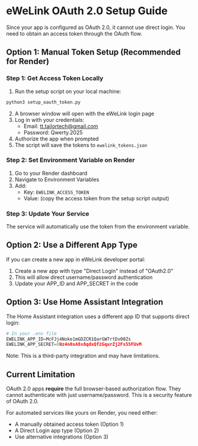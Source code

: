 # eWeLink OAuth 2.0 Setup Guide

Since your app is configured as OAuth 2.0, it cannot use direct login. You need to obtain an access token through the OAuth flow.

## Option 1: Manual Token Setup (Recommended for Render)

### Step 1: Get Access Token Locally

1. Run the setup script on your local machine:
```bash
python3 setup_oauth_token.py
```

2. A browser window will open with the eWeLink login page
3. Log in with your credentials:
   - Email: tt.tailortech@gmail.com
   - Password: Qwerty.2025
4. Authorize the app when prompted
5. The script will save the tokens to `ewelink_tokens.json`

### Step 2: Set Environment Variable on Render

1. Go to your Render dashboard
2. Navigate to Environment Variables
3. Add:
   - Key: `EWELINK_ACCESS_TOKEN`
   - Value: (copy the access token from the setup script output)

### Step 3: Update Your Service

The service will automatically use the token from the environment variable.

## Option 2: Use a Different App Type

If you can create a new app in eWeLink developer portal:

1. Create a new app with type "Direct Login" instead of "OAuth2.0"
2. This will allow direct username/password authentication
3. Update your APP_ID and APP_SECRET in the code

## Option 3: Use Home Assistant Integration

The Home Assistant integration uses a different app ID that supports direct login:

```python
# In your .env file
EWELINK_APP_ID=McFJj4Noke1mGDZCR1QarGW7rtDv00Zs
EWELINK_APP_SECRET=6Nz4n0xA8s8qdxQf2GqurZj2Fs55FUvM
```

Note: This is a third-party integration and may have limitations.

## Current Limitation

OAuth 2.0 apps **require** the full browser-based authorization flow. They cannot authenticate with just username/password. This is a security feature of OAuth 2.0.

For automated services like yours on Render, you need either:
- A manually obtained access token (Option 1)
- A Direct Login app type (Option 2)
- Use alternative integrations (Option 3)
